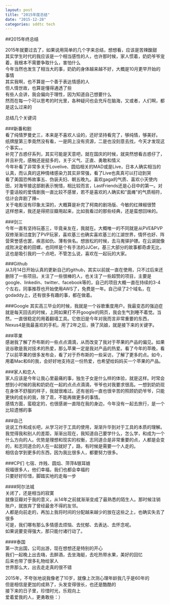 ```yaml
---
layout: post
title: "2015年度总结"
date: "2015-12-28"
categories: sddtc tech
---
```


##2015年终总结  

2015年就要过去了，如果说用简单的几个字来总结，想想看，应该是苦辣酸甜  
其实学生时代的我应该是一个相当感性的人，也许那时候，家人惯着，奶奶爷爷宠着，我根本不需要争取什么，害怕什么  
今年当然也发生了相当大的事，奶奶的身体越来越不好，大概是10月更早开始的事情  
其实我啊，也不算是一个善于表达情感的人  
但人情世故，也算是懂得通透了些  
有些人会讲，我会偏向于理性，因为知道自己想要什么  
然而在每一个可以思考的时光里，各种疑问也会充斥在脑海，又或者，人们啊，都是这么过来的  

总结几个关键词  

###新番和剧  
看了纯情罗曼史三，本来是不喜欢人设的，还好坚持看完了，够纯情，够美好。  
纸牌屋第三季竟然没有看，一是网上没有资源，二是也没刻意去找，今天才发现这个事实。。  
补完了古惑仔系列，其实可能是天意吧，就在国庆的时候，就突然想看古惑仔了，并且补完，感触还是挺多的，关于义气、正直、勇敢和情义  
今年补看了非常多关于Lovelive、圆焰相关的MAD或是Live，日本人确实相当的认真，而认真的这种情绪感染力其实非常强，看了Live也真真可以打动到哭  
看了美国恐怖故事五、伪装夫妇、朝五晚九。喜欢gaga的气质、喜欢小天使内田，对海爷接这部剧表示惋惜，相比较而言，LastFriends还是心目中的第一。对于童话般的爱情剧我一直比较不感冒，若不是喜欢的人确实和"面瘫"的气质相符，估计会弃剧了辣~  
关于电影没有印象太深的，大概算是补完了柯南的剧场版、今敏的红辣椒很赞  
这样想来，我还是得把豆瓣用起来，比如我看过的那些经典，还是蛮想回味的。  

###剑三  
今年一直有坚持玩基三，毕竟亲友在，我就在。大概唯一的不同就是从PVE&PVP双修渐渐过度到了PVP玩家，喜欢基三也确实喜欢基三的江湖世界，情怀也好、阵营荣誉感也罢，疾恶如仇、薄有俠名。想放松的时候，去马嵬驿护镖。在云湖就像成败决定者的田螺，也同样是个有手法的JJCer。基三大部分的故事都奇虐无比，这也是吸引我的一个点吧，不管怎么说，喜欢在一起玩的大家。  

###Github  
从3月14日开始认真的更新自己的github，其实以前就一直在使用，只不过后来还删除了一些项目。关注了一些很棒的人，也关注了一些超赞的项目，主要是google、linkedin、twitter、facebook等的，自己的项目大概一直在持续的3-4个左右，同事推荐也开始使用AWS了，免费是一年。自己续了2个域名，在godaddy上，还有很多有趣的事，都在做着。

###Google
其实高三毕业的时候，我就是一个谷歌重度用户。我最变态的强迫症就是每天回去的时候，上网如果打不开google的网页，我会生气到睡不着觉。当然，一直很稳定的用着翻墙工具。它依旧是今年对我而言非常重要的东西，Nexus4是我最喜欢的手机，用了2年之后，换了凤娘，就是接下来的关键字。

###苹果  
感谢我了解了乔布斯的一些点点滴滴，从而改变了我对于苹果的产品的偏见。如果说谷歌是我对技术的热爱，那么苹果一定是我对产品的热爱。看了今年的苹晚，看了以前苹果的很多发布会，看了对于乔布斯的一些采访，了解了更多的点。如今，用着Mac和6的我，会好好地支持这一份热爱，也希望给妈妈买一个苹果的产品。  

###家人和恋人  
家人应该是今年让我心里最痛的事，独生子女是什么样的体验，就是这样。时常会想到小时候的我和奶奶在一起的点点点滴滴，爷爷也对我要求很高。一想到奶奶现在身体不舒服的样子，我就很难过。还有爸妈一直也很辛苦的照顾奶奶爷爷，只能更快的成长的我，除了乖，不能再做更多的事情。  
感情方面，蛮稳定的，也很感谢一直陪在我的身边，今年没有一起去旅行，是一个比较遗憾的事  

###自己  
说说工作和成长吧，从学习对于工具的使用，渐渐升华到对于工具的本质的理解。我觉得我和别人的差距，渐渐出现在，我知道自己要学什么，怎么学，和成为一个什么方向的人。优势是理想和现实的权衡，志同道合是非常重要的点，人都是会变的，和志同道合的人在一起就好了，路，有时候是需要一个人走的。  
相信会学到更多的东西，因为我比很多人，都要努力很多。  

###CP们
七宿、炸贱、圆焰、萍萍&银耳娘  
祝福很多人，他们幸福，我们也都会幸福的  
只要好好珍惜，脚踏实地的走每一步  

####阿尔法城  
关闭了，还是相当的寂寞  
就像豆瓣对于我的意义，从14年之前就渐渐变成了最熟悉的陌生人。那时候注销账户，就放弃了曾经最舍不得的友邻。  
人都是向前走的，再加上我将时间的分配越来越少的放在这些之上，也确实失去了很多  
可是，我们哪有那么多情感去烦恼、去忧郁、去表达、去怀念呢。  
如果说要变得强大，那只能付诸行动了。

####泰国  
第一次出国，公司出游，现在想想还是特别的开心  
我们一起晚上出去嗨，去醉酒，去坐海艇，去吃热带水果，美好的回忆  
后来也带了很多礼物给家人  
世界那么大，出去走走真的很不错  


2015年，不夸张地说我像老了10岁，就像上次测心理年龄我几乎是60年的  
但是相信是更加的成熟了，头发变得很长，也还是酷酷的  
接下来的日子里，珍惜时光，乐观向上  
爱着爱我的人，更勇敢些：）